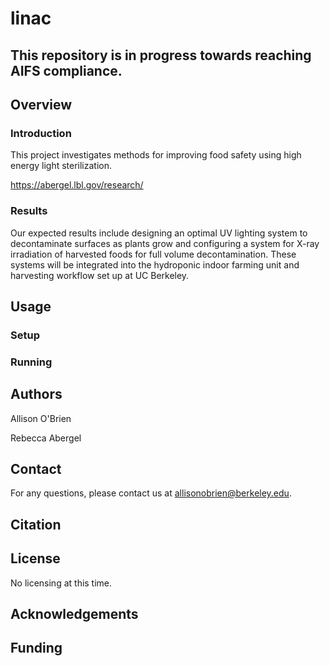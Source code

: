 # linac
## This repository is in progress towards reaching AIFS compliance.

## Overview

### Introduction

This project investigates methods for improving food safety using high energy light sterilization. 

https://abergel.lbl.gov/research/

### Results

Our expected results include designing an optimal UV lighting system to decontaminate surfaces as plants grow and configuring a system for X-ray irradiation of harvested foods for full volume decontamination. These systems will be integrated into the hydroponic indoor farming unit and harvesting workflow set up at UC Berkeley.

## Usage

### Setup


### Running

## Authors

Allison O'Brien

Rebecca Abergel

## Contact

For any questions, please contact us at allisonobrien@berkeley.edu.

## Citation


## License

No licensing at this time.

## Acknowledgements

## Funding

